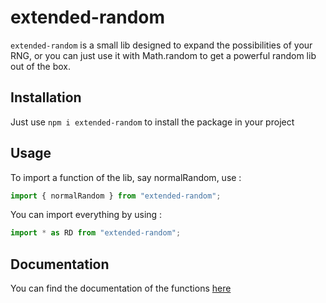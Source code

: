 # extended-random

`extended-random` is a small lib designed to expand the possibilities of your RNG, or you can just use it with Math.random to get a powerful random lib out of the box.

## Installation

Just use `npm i extended-random` to install the package in your project

## Usage

To import a function of the lib, say normalRandom, use :

```ts 
import { normalRandom } from "extended-random";
```

You can import everything by using :

```ts
import * as RD from "extended-random";
```

## Documentation

You can find the documentation of the functions <a href="./index.ts">here</a>